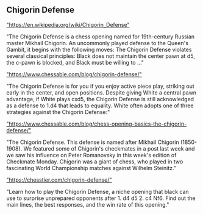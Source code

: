 <h2>Chigorin Defense</h2>
<p><a href="https://en.wikipedia.org/wiki/Chigorin_Defense">"https://en.wikipedia.org/wiki/Chigorin_Defense"</a></p>

<p>"The Chigorin Defense is a chess opening named for 19th-century Russian master Mikhail Chigorin. An uncommonly played defense to the Queen's Gambit, it begins with the following moves: The Chigorin Defense violates several classical principles: Black does not maintain the center pawn at d5, the c-pawn is blocked, and Black must be willing to ..." </p>

<p><a href="https://www.chessable.com/blog/chigorin-defense/">"https://www.chessable.com/blog/chigorin-defense/"</a></p>

<p>"The Chigorin Defense is for you if you enjoy active piece play, striking out early in the center, and open positions. Despite giving White a central pawn advantage, if White plays cxd5, the Chigorin Defense is still acknowledged as a defense to 1.d4 that leads to equality. White often adopts one of three strategies against the Chigorin Defense:" </p>

<p><a href="https://www.chessable.com/blog/chess-opening-basics-the-chigorin-defense/">"https://www.chessable.com/blog/chess-opening-basics-the-chigorin-defense/"</a></p>

<p>"The Chigorin Defense. This defense is named after Mikhail Chigorin (1850-1908). We featured some of Chigorin's checkmates in a post last week and we saw his influence on Peter Romanovsky in this week's edition of Checkmate Monday. Chigorin was a giant of chess, who played in two fascinating World Championship matches against Wilhelm Steinitz." </p>

<p><a href="https://chesstier.com/chigorin-defense/">"https://chesstier.com/chigorin-defense/"</a></p>

<p>"Learn how to play the Chigorin Defense, a niche opening that black can use to surprise unprepared opponents after 1. d4 d5 2. c4 Nf6. Find out the main lines, the best responses, and the win rate of this opening." </p>


